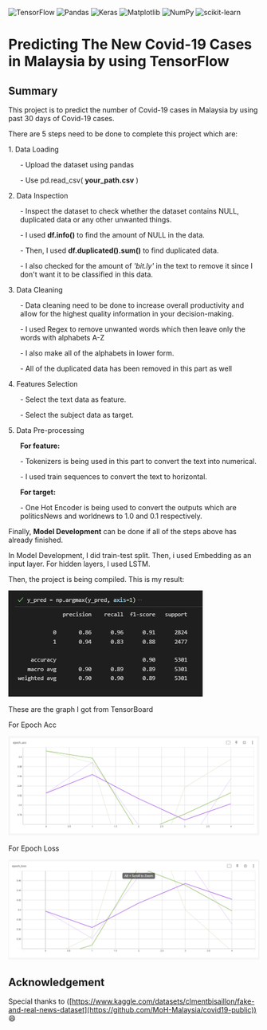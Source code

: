 ![TensorFlow](https://img.shields.io/badge/TensorFlow-%23FF6F00.svg?style=for-the-badge&logo=TensorFlow&logoColor=white)
![Pandas](https://img.shields.io/badge/pandas-%23150458.svg?style=for-the-badge&logo=pandas&logoColor=white)
![Keras](https://img.shields.io/badge/Keras-%23D00000.svg?style=for-the-badge&logo=Keras&logoColor=white)
![Matplotlib](https://img.shields.io/badge/Matplotlib-%23ffffff.svg?style=for-the-badge&logo=Matplotlib&logoColor=black)
![NumPy](https://img.shields.io/badge/numpy-%23013243.svg?style=for-the-badge&logo=numpy&logoColor=white)
![scikit-learn](https://img.shields.io/badge/scikit--learn-%23F7931E.svg?style=for-the-badge&logo=scikit-learn&logoColor=white)

# Predicting The New Covid-19 Cases in Malaysia by using TensorFlow

## Summary
<p>This project is to predict the number of Covid-19 cases in Malaysia by using past 30 days of Covid-19 cases.</p>
<p>There are 5 steps need to be done to complete this project which are:</p>
<p>1. Data Loading</p>
  <ol>- Upload the dataset using pandas</ol>
  <ol>- Use pd.read_csv( <strong>your_path.csv</strong> )</ol>
  
<p>2. Data Inspection</p>
   <ol>- Inspect the dataset to check whether the dataset contains NULL, duplicated data or any other unwanted things.</ol>
   <ol>- I used <strong>df.info()</strong> to find the amount of NULL in the data. </ol>
   <ol>- Then, I used <strong>df.duplicated().sum()</strong> to find duplicated data.</ol>
   <ol>- I also checked for the amount of <em>'bit.ly'</em> in the text to remove it since I don't want it to be classified in this data. </ol>

<p>3. Data Cleaning</p>
   <ol>- Data cleaning need to be done to increase overall productivity and allow for the highest quality information in your decision-making.</ol>
   <ol>- I used Regex to remove unwanted words which then leave only the words with alphabets A-Z</ol>
   <ol>- I also make all of the alphabets in lower form.</ol>
   <ol>- All of the duplicated data has been removed in this part as well</ol>

<p>4. Features Selection</p>
   <ol>- Select the text data as feature.</ol>
   <ol>- Select the subject data as target.</ol>
          
<p>5. Data Pre-processing</p>
   <ol> <strong>For feature:</strong></ol>
   <ol>- Tokenizers is being used in this part to convert the text into numerical.</ol>
   <ol>- I used train sequences to convert the text to horizontal.</ol>
   <ol> <strong>For target:</strong></ol>
   <ol>- One Hot Encoder is being used to convert the outputs which are politicsNews and worldnews to 1.0 and 0.1 respectively.</ol>
   
 <p>Finally, <strong>Model Development</strong> can be done if all of the steps above has already finished.</p>
 <p> In Model Development, I did train-test split. Then, i used Embedding as an input layer. For hidden layers, I used LSTM.</p>
 <p> Then, the project is being compiled. This is my result:</p>
 <img src="https://github.com/Izzahani/Text_Classification/blob/main/Predictions1.png" alt="descriptive text">
 <p>These are the graph I got from TensorBoard</p>
 <p>For Epoch Acc</p>
 <img src="https://github.com/Izzahani/Text_Classification/blob/main/epoch_acc.png" alt="descriptive text">

 <p>For Epoch Loss</p>
 <img src="https://github.com/Izzahani/Text_Classification/blob/main/epoch%20loss.png" alt="descriptive text">
 
## Acknowledgement
Special thanks to ([https://www.kaggle.com/datasets/clmentbisaillon/fake-and-real-news-dataset](https://github.com/MoH-Malaysia/covid19-public)) :smile:


